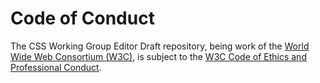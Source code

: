 # Code of Conduct

The CSS Working Group Editor Draft repository, being work of the 
[World Wide Web Consortium (W3C)](https://www.w3.org/), is subject to the 
[W3C Code of Ethics and Professional Conduct](https://www.w3.org/Consortium/cepc/).
